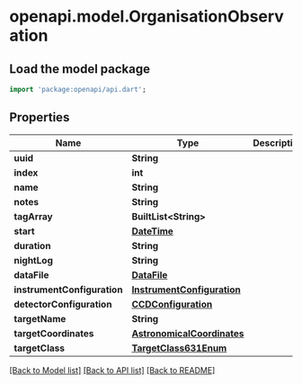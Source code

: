 # openapi.model.OrganisationObservation

## Load the model package
```dart
import 'package:openapi/api.dart';
```

## Properties
Name | Type | Description | Notes
------------ | ------------- | ------------- | -------------
**uuid** | **String** |  | 
**index** | **int** |  | [optional] 
**name** | **String** |  | [optional] 
**notes** | **String** |  | [optional] 
**tagArray** | **BuiltList&lt;String&gt;** |  | [optional] 
**start** | [**DateTime**](DateTime.md) |  | [optional] 
**duration** | **String** |  | [optional] 
**nightLog** | **String** |  | [optional] 
**dataFile** | [**DataFile**](DataFile.md) |  | 
**instrumentConfiguration** | [**InstrumentConfiguration**](InstrumentConfiguration.md) |  | 
**detectorConfiguration** | [**CCDConfiguration**](CCDConfiguration.md) |  | 
**targetName** | **String** |  | 
**targetCoordinates** | [**AstronomicalCoordinates**](AstronomicalCoordinates.md) |  | 
**targetClass** | [**TargetClass631Enum**](TargetClass631Enum.md) |  | [optional] 

[[Back to Model list]](../README.md#documentation-for-models) [[Back to API list]](../README.md#documentation-for-api-endpoints) [[Back to README]](../README.md)



